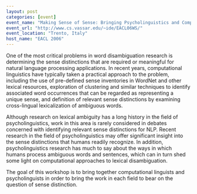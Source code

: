 ```yaml
---
layout: post
categories: [event]
event_name: "Making Sense of Sense: Bringing Psycholinguistics and Computational Linguistics Together"
event_url: "http://www.cs.vassar.edu/~ide/EACL06WS/"
event_location: "Trento, Italy"
host_name: "EACL 2006"
---
```

One of the most critical problems in word disambiguation research is determining the sense distinctions that are required or meaningful for natural language processing applications. In recent years, computational linguistics have typically taken a practical approach to the problem, including the use of pre-defined sense inventories in WordNet and other lexical resources, exploration of clustering and similar techniques to identify associated
word occurrences that can be regarded as representing a unique sense, and definition of relevant sense distinctions by examining cross-lingual lexicalization of ambiguous words.

Although research on lexical ambiguity has a long history in the field of psycholinguistics, work in this area is rarely considered in debates concerned with identifying relevant sense distinctions for NLP. Recent research in the field of psycholinguistics may offer significant insight into the sense distinctions that humans readily recognize. In addition, psycholinguistics research has much to say about the ways in which humans process ambiguous words and sentences, which can in turn shed some light on computational approaches to lexical disambiguation.

The goal of this workshop is to bring together computational linguists and psycholinguists in order to bring the work in each field to bear on the question of sense distinction.